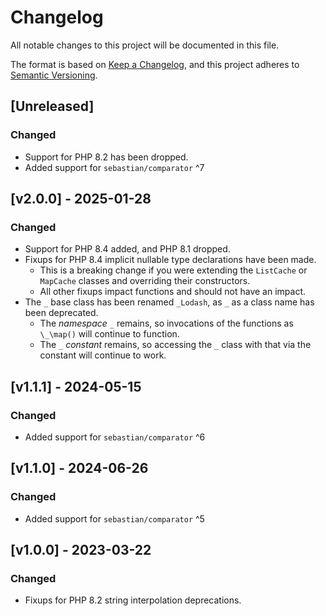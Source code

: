 # Changelog

All notable changes to this project will be documented in this file.

The format is based on [Keep a Changelog](https://keepachangelog.com/en/1.0.0/),
and this project adheres to [Semantic Versioning](https://semver.org/spec/v2.0.0.html).

## [Unreleased]
### Changed
- Support for PHP 8.2 has been dropped.
- Added support for `sebastian/comparator` ^7

## [v2.0.0] - 2025-01-28
### Changed
- Support for PHP 8.4 added, and PHP 8.1 dropped.
- Fixups for PHP 8.4 implicit nullable type declarations have been made.
  - This is a breaking change if you were extending the `ListCache` or `MapCache` classes and overriding their constructors.
  - All other fixups impact functions and should not have an impact.
- The `_` base class has been renamed `_Lodash`, as `_` as a class name has been deprecated.
  - The *namespace* `_` remains, so invocations of the functions as `\_\map()` will continue to function.
  - The `_` *constant* remains, so accessing the `_` class with that via the constant will continue to work.

## [v1.1.1] - 2024-05-15
### Changed
- Added support for `sebastian/comparator` ^6

## [v1.1.0] - 2024-06-26
### Changed
- Added support for `sebastian/comparator` ^5

## [v1.0.0] - 2023-03-22
### Changed
- Fixups for PHP 8.2 string interpolation deprecations.

